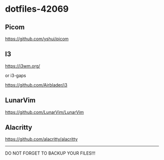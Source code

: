 # dotfiles-42069

## Picom
https://github.com/yshui/picom

## I3
https://i3wm.org/

or i3-gaps

https://github.com/Airblader/i3

## LunarVim
https://github.com/LunarVim/LunarVim

## Alacritty
https://github.com/alacritty/alacritty

---
DO NOT FORGET TO BACKUP YOUR FILES!!!
